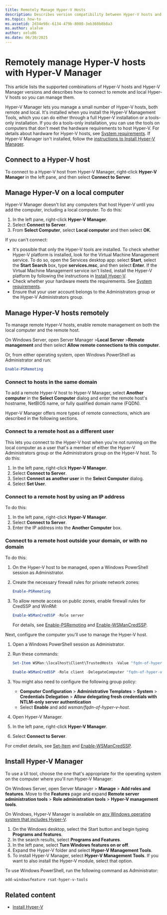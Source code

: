 ```yaml
---
title: Remotely Manage Hyper-V Hosts
description: Describes version compatibility between Hyper-V hosts and Hyper-V Manager and how to connect to remote hosts in different environments.
ms.topic: how-to
ms.assetid: 2d34e98c-6134-479b-8000-3eb360b8b8a3
ms.author: alalve
author: xelu86
ms.date: 06/30/2025
---
```


# Remotely manage Hyper-V hosts with Hyper-V Manager

This article lists the supported combinations of Hyper-V hosts and Hyper-V Manager versions and describes how to connect to remote and local Hyper-V hosts so you can manage them.

Hyper-V Manager lets you manage a small number of Hyper-V hosts, both remote and local. It's installed when you install the Hyper-V Management Tools, which you can do either through a full Hyper-V installation or a tools-only installation. If you do a tools-only installation, you can use the tools on computers that don't meet the hardware requirements to host Hyper-V. For details about hardware for Hyper-V hosts, see [System requirements](../host-hardware-requirements.md). If Hyper-V Manager isn't installed, follow the [instructions to Install Hyper-V Manager](#install-hyper-v-manager).

## Connect to a Hyper-V host

To connect to a Hyper-V host from Hyper-V Manager, right-click **Hyper-V Manager** in the left pane, and then select **Connect to Server**.

## Manage Hyper-V on a local computer

Hyper-V Manager doesn't list any computers that host Hyper-V until you add the computer, including a local computer. To do this:

1. In the left pane, right-click **Hyper-V Manager**.
2. Select **Connect to Server**.
3. From **Select Computer**, select **Local computer** and then select **OK**.

If you can't connect:

* It's possible that only the Hyper-V tools are installed. To check whether Hyper-V platform is installed, look for the Virtual Machine Management service. To do so, open the Services desktop app: select **Start**, select the **Start Search** box, type **services.msc**, and then select **Enter**. If the Virtual Machine Management service isn't listed, install the Hyper-V platform by following the instructions in [Install Hyper-V](../get-started/Install-the-Hyper-V-role-on-Windows-Server.md).
* Check whether your hardware meets the requirements. See [System requirements](../host-hardware-requirements.md).
* Ensure that your user account belongs to the Administrators group or the Hyper-V Administrators group.

## Manage Hyper-V hosts remotely

To manage remote Hyper-V hosts, enable remote management on both the local computer and the remote host.

On Windows Server, open Server Manager \>**Local Server** \>**Remote management** and then select **Allow remote connections to this computer**.

Or, from either operating system, open Windows PowerShell as Administrator and run:

```PowerShell
Enable-PSRemoting
```

### Connect to hosts in the same domain

To add a remote Hyper-V host to Hyper-V Manager, select **Another computer** in the **Select Computer** dialog and enter the remote host's hostname, NetBIOS name, or fully qualified domain name \(FQDN\).

Hyper-V Manager offers more types of remote connections, which are described in the following sections.

### Connect to a remote host as a different user

This lets you connect to the Hyper-V host when you're not running on the local computer as a user that's a member of either the Hyper-V Administrators group or the Administrators group on the Hyper-V host. To do this:

1. In the left pane, right-click **Hyper-V Manager**.
1. Select **Connect to Server**.
1. Select **Connect as another user** in the **Select Computer** dialog.
1. Select **Set User**.

### Connect to a  remote host by using an IP address

To do this:

1. In the left pane, right-click **Hyper-V Manager**.
1. Select **Connect to Server**.
1. Enter the IP address into the **Another Computer** box.

### Connect to a remote host outside your domain, or with no domain

To do this:

1. On the Hyper-V host to be managed, open a Windows PowerShell session as Administrator.

1. Create the necessary firewall rules for private network zones:

   ```PowerShell
   Enable-PSRemoting
   ```

1. To allow remote access on public zones, enable firewall rules for CredSSP and WinRM:

   ```PowerShell
   Enable-WSManCredSSP -Role server
   ```

    For details, see [Enable-PSRemoting](/powershell/module/microsoft.powershell.core/enable-psremoting) and [Enable-WSManCredSSP](/powershell/module/microsoft.wsman.management/enable-wsmancredssp).

Next, configure the computer you'll use to manage the Hyper-V host.

1. Open a Windows PowerShell session as Administrator.
1. Run these commands:

    ```PowerShell
    Set-Item WSMan:\localhost\Client\TrustedHosts -Value "fqdn-of-hyper-v-host"
    ```

    ```PowerShell
    Enable-WSManCredSSP -Role client -DelegateComputer "fqdn-of-hyper-v-host"
    ```

1. You might also need to configure the following group policy:
    * **Computer Configuration** \> **Administrative Templates** \> **System** \> **Credentials Delegation** \> **Allow delegating fresh credentials with NTLM-only server authentication**
    * Select **Enable** and add *wsman/fqdn-of-hyper-v-host*.
1. Open Hyper-V Manager.
1. In the left pane, right-click **Hyper-V Manager**.
1. Select **Connect to Server**.

For cmdlet details, see [Set-Item](/powershell/module/microsoft.powershell.management/set-item) and [Enable-WSManCredSSP](/powershell/module/microsoft.wsman.management/enable-wsmancredssp).

## Install Hyper-V Manager

To use a UI tool, choose the one that's appropriate for the operating system on the computer where you'll run Hyper-V Manager:

On Windows Server, open Server Manager \> **Manage** \> **Add roles and features**. Move to the **Features** page and expand **Remote server administration tools** \> **Role administration tools** \> **Hyper-V management tools**.

On Windows, Hyper-V Manager is available on [any Windows operating system that includes Hyper-V](/virtualization/hyper-v-on-windows/reference/hyper-v-requirements).

1. On the Windows desktop, select the Start button and begin typing **Programs and features**.
1. In the search results, select **Programs and Features**.
1. In the left pane, select **Turn Windows features on or off**.
1. Expand the Hyper-V folder and select **Hyper-V Management Tools**.
1. To install Hyper-V Manager, select **Hyper-V Management Tools**. If you want to also install the Hyper-V module, select that option.

To use Windows PowerShell, run the following command as Administrator:

```PowerShell
add-windowsfeature rsat-hyper-v-tools
```

## Related content

- [Install Hyper-V](../get-started/Install-the-Hyper-V-role-on-Windows-Server.md)

